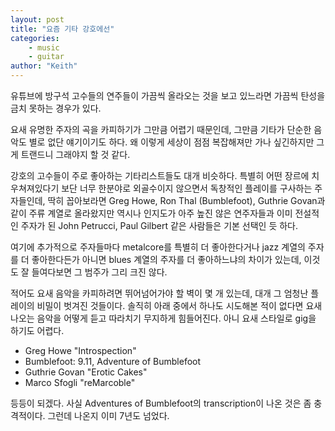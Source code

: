 ```yaml
---
layout: post
title: "요즘 기타 강호에선"
categories:
    - music
    - guitar
author: "Keith"
---
```


유튜브에 방구석 고수들의 연주들이 가끔씩 올라오는 것을 보고 있느라면 가끔씩 탄성을 금치 못하는 경우가 있다. 

요새 유명한 주자의 곡을 카피하기가 그만큼 어렵기 때문인데, 그만큼 기타가 단순한 음악도 별로 없단 얘기이기도 하다. 왜 이렇게 세상이 점점 복잡해져만 가나 싶긴하지만 그게 트랜드니 그래야지 할 것 같다. 

강호의 고수들이 주로 좋아하는 기타리스트들도 대개 비슷하다. 특별히 어떤 장르에 치우쳐져있다기 보단 너무 한분야로 외골수이지 않으면서 독창적인 플레이를 구사하는 주자들인데, 딱히 꼽아보라면 Greg Howe, Ron Thal (Bumblefoot), Guthrie Govan과 같이 주류 계열로 올라왔지만 역시나 인지도가 아주 높진 않은 연주자들과 이미 전설적인 주자가 된 John Petrucci, Paul Gilbert 같은 사람들은 기본 선택인 듯 하다. 

여기에 추가적으로 주자들마다 metalcore를 특별히 더 좋아한다거나 jazz 계열의 주자를 더 좋아한다든가 아니면 blues 계열의 주자를 더 좋아하느냐의 차이가 있는데, 이것도 잘 들여다보면 그 범주가 그리 크진 않다.

적어도 요새 음악을 카피하려면 뛰어넘어가야 할 벽이 몇 개 있는데, 대개 그 엄청난 플레이의 비밀이 벗겨진 것들이다. 솔직히 아래 중에서 하나도 시도해본 적이 없다면 요새 나오는 음악을 어떻게 듣고 따라치기 무지하게 힘들어진다. 아니 요새 스타일로 gig을 하기도 어렵다. 

- Greg Howe "Introspection"
- Bumblefoot: 9.11, Adventure of Bumblefoot
- Guthrie Govan "Erotic Cakes"
- Marco Sfogli "reMarcoble"

등등이 되겠다. 사실 Adventures of Bumblefoot의 transcription이 나온 것은 좀 충격적이다. 그런데 나온지 이미 7년도 넘었다.